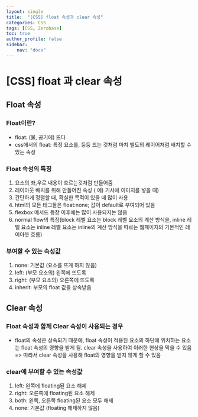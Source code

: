 ```yaml
---
layout: single
title:  "[CSS] float 속성과 clear 속성"
categories: CSS
tags: [CSS, Zerobase]
toc: true
author_profile: false
sidebar:
    nav: "docs"
---
```


# [CSS] float 과 clear 속성

## Float 속성

### Float이란? 
- float: (물, 공기에) 뜨다
- css에서의 float: 특정 요소를, 둥둥 뜨는 것처럼 마치 별도의 레이어처럼 배치할 수 있는 속성

### Float 속성의 특징
1. 요소의 좌,우로 내용이 흐르는것처럼 만들어줌
2. 레이아웃 배치를 위해 만들어진 속성 ( 예) 기사에 이미지를 넣을 때)
3. 간단하게 정렬할 때, 확실한 목적이 있을 때 많이 사용
4. html의 모든 태그들은 float:none; 값이 default로 부여되어 있음
5. flexbox 메서드 등장 이후에는 많이 사용되지는 않음
6. normal flow의 특징(block 레벨 요소는 block 레벨 요소의 계산 방식을, inline 레벨 요소는 inline 레벨 요소는 inline의 계산 방식을 따르는 웹페이지의 기본적인 레이아웃 흐름)

### 부여할 수 있는 속성값
1) none: 기본값 (요소를 뜨게 하지 않음)
2) left: (부모 요소의) 왼쪽에 뜨도록
3) right: (부모 요소의) 오른쪽에 뜨도록
4) inherit: 부모의 float 값을 상속받음

## Clear 속성

### Float 속성과 함께 Clear 속성이 사용되는 경우
- float의 속성은 상속되기 때문에, float 속성이 적용된 요소의 하단에 위치하는 요소는 float 속성의 영향을 받게 됨. clear 속성을 사용하여 이러한 현상을 막을 수 있음
=> 따라서 clear 속성을 사용해 float의 영향을 받지 않게 할 수 있음

### clear에 부여할 수 있는 속성값
1. left: 왼쪽에 floating된 요소 해제
2. right: 오른쪽에 floating된 요소 해제
3. both: 왼쪽, 오른쪽 floating된 요소 모두 해제
4. none: 기본값 (floating 해제하지 않음)